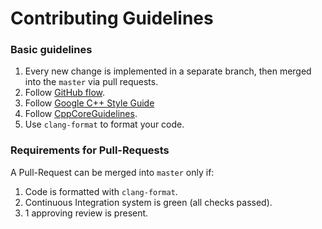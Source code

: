 # Contributing Guidelines

### Basic guidelines

1. Every new change is implemented in a separate branch, then merged into the `master` via pull requests.
2. Follow [GitHub flow](https://guides.github.com/introduction/flow/).
3. Follow [Google C++ Style Guide](https://google.github.io/styleguide/cppguide.html)
4. Follow [CppCoreGuidelines](https://isocpp.github.io/CppCoreGuidelines/CppCoreGuidelines).
5. Use `clang-format` to format your code.

### Requirements for Pull-Requests

A Pull-Request can be merged into `master` only if:

1. Code is formatted with `clang-format`.
2. Continuous Integration system is green (all checks passed).
3. 1 approving review is present.
